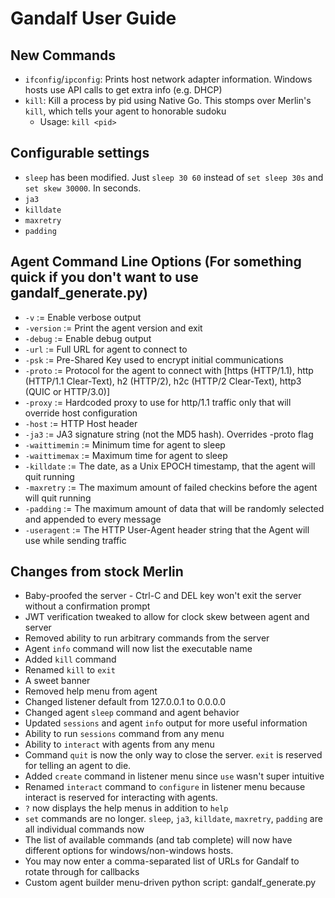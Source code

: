 # Gandalf User Guide 

## New Commands
* `ifconfig`/`ipconfig`: Prints host network adapter information. Windows hosts use API calls to get extra info (e.g. DHCP)
* `kill`: Kill a process by pid using Native Go. This stomps over Merlin's `kill`, which tells your agent to honorable sudoku
    * Usage: `kill <pid>`

## Configurable settings
* `sleep` has been modified. Just `sleep 30 60` instead of `set sleep 30s` and `set skew 30000`. In seconds.
* `ja3`
* `killdate`
* `maxretry`
* `padding`

## Agent Command Line Options (For something quick if you don't want to use gandalf_generate.py)
* `-v`           := Enable verbose output
* `-version`     := Print the agent version and exit
* `-debug`       := Enable debug output
* `-url`         := Full URL for agent to connect to
* `-psk`         := Pre-Shared Key used to encrypt initial communications
* `-proto`       := Protocol for the agent to connect with [https (HTTP/1.1), http (HTTP/1.1 Clear-Text), h2 (HTTP/2), h2c (HTTP/2 Clear-Text), http3 (QUIC or HTTP/3.0)]
* `-proxy`       := Hardcoded proxy to use for http/1.1 traffic only that will override host configuration
* `-host`        := HTTP Host header
* `-ja3`         := JA3 signature string (not the MD5 hash). Overrides -proto flag
* `-waittimemin` := Minimum time for agent to sleep
* `-waittimemax` := Maximum time for agent to sleep
* `-killdate`    := The date, as a Unix EPOCH timestamp, that the agent will quit running
* `-maxretry`    := The maximum amount of failed checkins before the agent will quit running
* `-padding`     := The maximum amount of data that will be randomly selected and appended to every message
* `-useragent`   := The HTTP User-Agent header string that the Agent will use while sending traffic

## Changes from stock Merlin
* Baby-proofed the server - Ctrl-C and DEL key won't exit the server without a confirmation prompt
* JWT verification tweaked to allow for clock skew between agent and server
* Removed ability to run arbitrary commands from the server
* Agent `info` command will now list the executable name
* Added `kill` command
* Renamed `kill` to `exit`
* A sweet banner
* Removed help menu from agent
* Changed listener default from 127.0.0.1 to 0.0.0.0
* Changed agent `sleep` command and agent behavior
* Updated `sessions` and agent `info` output for more useful information
* Ability to run `sessions` command from any menu
* Ability to `interact` with agents from any menu
* Command `quit` is now the only way to close the server. `exit` is reserved for telling an agent to die.
* Added `create` command in listener menu since `use` wasn't super intuitive
* Renamed `interact` command to `configure` in listener menu because interact is reserved for interacting with agents.
* `?` now displays the help menus in addition to `help`
* `set` commands are no longer. `sleep`, `ja3`, `killdate`, `maxretry`, `padding` are all individual commands now
* The list of available commands (and tab complete) will now have different options for windows/non-windows hosts.
* You may now enter a comma-separated list of URLs for Gandalf to rotate through for callbacks
* Custom agent builder menu-driven python script: gandalf_generate.py
